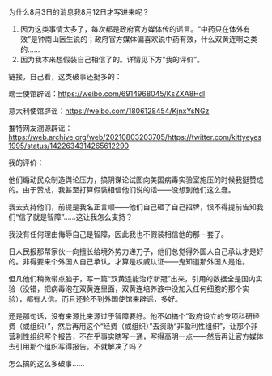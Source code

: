 为什么8月3日的消息我8月12日才写进来呢？

  1. 因为这类事情太多了，每次都是政府官方媒体传的谣言。“中药只在体外有效”是钟南山医生说的；政府官方媒体偏喜欢说中药有效，什么双黄连啊之类的……
  2. 因为我本来想假装自己相信了的。详情见下方“我的评价”。

链接，自己看，这类破事还挺多的：

瑞士使馆辟谣：https://weibo.com/6914968045/KsZXA8Hdl

意大利使馆辟谣：https://weibo.com/1806128454/KjnxYsNGz

推特网友溯源辟谣：https://web.archive.org/web/20210803203705/https://twitter.com/kittyeyes1995/status/1422634314265612290

我的评价：

他们煽动民众制造舆论压力，搞阴谋论试图向美国病毒实验室施压的时候我挺赞成的。由于赞成，我甚至打算假装相信他们说的话——没想到他们这么蠢。

我去支持他们，前提是我名正言顺——他们自己砸了自己招牌，恨不得提前告知我们“信了就是智障”……这让我怎么支持？

我没有任何理由侮辱自己是智障，因此我也不假装相信他的那一套了。

日人民报那帮家伙一向擅长给境外势力递刀子，他们总觉得外国人自己承认才是好的。非得要来个外国人自己承认，才算是权威认证——鬼知道那外国人是谁。

但凡他们稍微带点脑子，写一篇“双黄连能治疗新冠”出来，引用的数据全是国内实验（没错，把病毒泡在双黄连里面，双黄连培养液中没加入任何细胞的那个实验），都有人信。而且还轮不到外国使馆来辟谣，多好。

还是那句话，没有来源比来源过于智障要好。他不如搞个“政府设立的专项科研经费（或组织）”，然后再用这个“经费（或组织）”去资助“非盈利性组织”，让那个非营利性组织写个报告，不在乎事实瞎写一通，写得高明一点——然后再让官方媒体去引用那个组织写得报告。不就解决了吗？

怎么搞的这么多破事……
